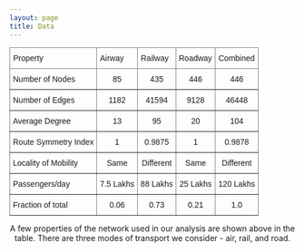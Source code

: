```yaml
---
layout: page
title: Data
---
```


<style type="text/css">
.tg  {border-collapse:collapse;border-spacing:0;margin:0px auto;}
.tg td{border-color:black;border-style:solid;border-width:1px;font-family:Arial, sans-serif;font-size:14px;
  overflow:hidden;padding:10px 5px;word-break:normal;}
.tg th{border-color:black;border-style:solid;border-width:1px;font-family:Arial, sans-serif;font-size:14px;
  font-weight:normal;overflow:hidden;padding:10px 5px;word-break:normal;}
.tg .tg-j1i3{border-color:inherit;position:-webkit-sticky;position:sticky;text-align:left;top:-1px;vertical-align:top;
  will-change:transform}
.tg .tg-c3ow{border-color:inherit;text-align:center;vertical-align:top}
.tg .tg-0pky{border-color:inherit;text-align:left;vertical-align:top}
</style>
<table class="tg">
<thead>
  <tr>
    <th class="tg-j1i3">Property</th>
    <th class="tg-j1i3">Airway</th>
    <th class="tg-j1i3">Railway</th>
    <th class="tg-j1i3">Roadway</th>
    <th class="tg-j1i3">Combined</th>
  </tr>
</thead>
<tbody>
  <tr>
    <td class="tg-0pky">Number of Nodes</td>
    <td class="tg-c3ow">85</td>
    <td class="tg-c3ow">435</td>
    <td class="tg-c3ow">446</td>
    <td class="tg-c3ow">446</td>
  </tr>
  <tr>
    <td class="tg-0pky">Number of Edges</td>
    <td class="tg-c3ow">1182</td>
    <td class="tg-c3ow">41594</td>
    <td class="tg-c3ow">9128</td>
    <td class="tg-c3ow">46448</td>
  </tr>
  <tr>
    <td class="tg-0pky">Average Degree</td>
    <td class="tg-c3ow">13</td>
    <td class="tg-c3ow">95</td>
    <td class="tg-c3ow">20</td>
    <td class="tg-c3ow">104</td>
  </tr>
  <tr>
    <td class="tg-0pky">Route Symmetry Index</td>
    <td class="tg-c3ow">1</td>
    <td class="tg-c3ow">0.9875</td>
    <td class="tg-c3ow">1</td>
    <td class="tg-c3ow">0.9878</td>
  </tr>
  <tr>
    <td class="tg-0pky">Locality of Mobility</td>
    <td class="tg-c3ow">Same</td>
    <td class="tg-c3ow">Different</td>
    <td class="tg-c3ow">Same</td>
    <td class="tg-c3ow">Different</td>
  </tr>
  <tr>
    <td class="tg-0pky">Passengers/day</td>
    <td class="tg-c3ow">7.5 Lakhs</td>
    <td class="tg-c3ow">88 Lakhs</td>
    <td class="tg-c3ow">25 Lakhs</td>
    <td class="tg-c3ow">120 Lakhs</td>
  </tr>
  <tr>
    <td class="tg-0pky">Fraction of total</td>
    <td class="tg-c3ow">0.06</td>
    <td class="tg-c3ow">0.73</td>
    <td class="tg-c3ow">0.21</td>
    <td class="tg-c3ow">1.0</td>
  </tr>
</tbody>
</table>

<p align="center">
A few properties of the network used in our analysis are shown above in the table. There are three modes of transport we consider - air, rail, and road. 
</p>